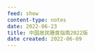 ```yaml
---
feed: show
content-type: notes
date: 2022-06-23
title: 中国居民膳食指南2022版
date created: 2022-06-09
---
```

